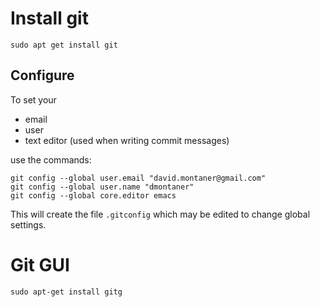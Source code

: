Install git
===========

    sudo apt get install git


Configure
---------

To set your

- email
- user
- text editor (used when writing commit messages)

use the commands: 

    git config --global user.email "david.montaner@gmail.com"
    git config --global user.name "dmontaner"
    git config --global core.editor emacs


This will create the file `.gitconfig` which may be edited to change global settings.

Git GUI
=======

    sudo apt-get install gitg
